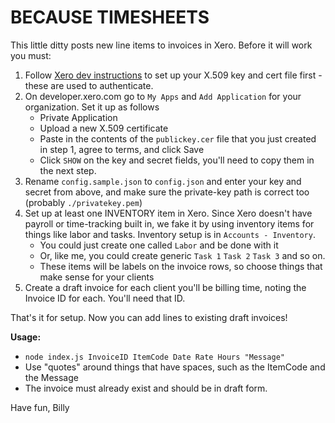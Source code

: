 # BECAUSE TIMESHEETS

This little ditty posts new line items to invoices in Xero. Before it will work you must:

1. Follow [Xero dev instructions](https://developer.xero.com/documentation/api-guides/create-publicprivate-key) to set up your X.509 key and cert file first - these are used to authenticate.
2. On developer.xero.com go to `My Apps` and `Add Application` for your organization. Set it up as
   follows
   - Private Application
   - Upload a new X.509 certificate
   - Paste in the contents of the `publickey.cer` file that you just created in step 1, agree to
     terms, and click Save
   - Click `SHOW` on the key and secret fields, you'll need to copy them in the next step.
2. Rename `config.sample.json` to `config.json` and enter your key and secret from above, and make sure the private-key path is correct too (probably `./privatekey.pem`)
3. Set up at least one INVENTORY item in Xero. Since Xero doesn't have payroll or time-tracking built in,
   we fake it by using inventory items for things like labor and tasks. Inventory setup is in
   `Accounts - Inventory`.
   - You could just create one called `Labor` and be done with it
   - Or, like me, you could create generic `Task 1` `Task 2` `Task 3` and so on. 
   - These items will be labels on the invoice rows, so choose things that make sense for your
     clients
4. Create a draft invoice for each client you'll be billing time, noting the Invoice ID for each. You'll need that ID.

That's it for setup. Now you can add lines to existing draft invoices!

**Usage:**

- `node index.js InvoiceID ItemCode Date Rate Hours "Message"`
- Use "quotes" around things that have spaces, such as the ItemCode and the Message
- The invoice must already exist and should be in draft form.

Have fun,
Billy

